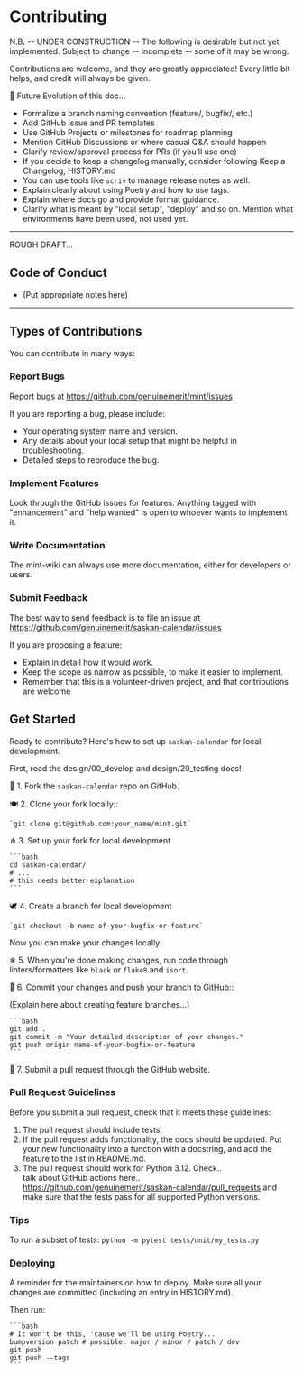 # Contributing

N.B. -- UNDER CONSTRUCTION -- The following is desirable but not yet implemented. Subject to change -- incomplete -- some of it may be wrong.

Contributions are welcome, and they are greatly appreciated! Every little bit
helps, and credit will always be given.

🚀 Future Evolution of this doc...

* Formalize a branch naming convention (feature/, bugfix/, etc.)
* Add GitHub issue and PR templates
* Use GitHub Projects or milestones for roadmap planning
* Mention GitHub Discussions or where casual Q&A should happen
* Clarify review/approval process for PRs (if you’ll use one)
* If you decide to keep a changelog manually, consider following Keep a Changelog, HISTORY.md
* You can use tools like `scriv` to manage release notes as well.
* Explain clearly about using Poetry and how to use tags.
* Explain where docs go and provide format guidance.
* Clarify what is meant by "local setup", "deploy" and so on. Mention what environments have been used, not used yet.

---

ROUGH DRAFT...

## Code of Conduct

* (Put appropriate notes here)

---

## Types of Contributions

You can contribute in many ways:

### Report Bugs

Report bugs at <https://github.com/genuinemerit/mint/issues>

If you are reporting a bug, please include:

* Your operating system name and version.
* Any details about your local setup that might be helpful in troubleshooting.
* Detailed steps to reproduce the bug.

### Implement Features

Look through the GitHub issues for features. Anything tagged with "enhancement"
and "help wanted" is open to whoever wants to implement it.

### Write Documentation

The mint-wiki can always use more documentation, either for developers or users.

### Submit Feedback

The best way to send feedback is to file an issue at <https://github.com/genuinemerit/saskan-calendar/issues>

If you are proposing a feature:

* Explain in detail how it would work.
* Keep the scope as narrow as possible, to make it easier to implement.
* Remember that this is a volunteer-driven project, and that contributions
  are welcome

## Get Started

Ready to contribute? Here's how to set up `saskan-calendar` for local development.

First, read the design/00_develop and design/20_testing docs!

🍴 1. Fork the `saskan-calendar` repo on GitHub.

🍽️ 2. Clone your fork locally::

    `git clone git@github.com:your_name/mint.git`

⋔ 3. Set up your fork for local development

    ```bash
    cd saskan-calendar/
    # ...
    # this needs better explanation
    ```

🕊️ 4. Create a branch for local development

    `git checkout -b name-of-your-bugfix-or-feature`

   Now you can make your changes locally.

❄︎ 5. When you're done making changes, run code through linters/formatters like `black` or `flake8` and `isort`.

📌 6. Commit your changes and push your branch to GitHub::

(Explain here about creating feature branches...)

    ```bash
    git add .
    git commit -m "Your detailed description of your changes."
    git push origin name-of-your-bugfix-or-feature
    ```

🚨 7. Submit a pull request through the GitHub website.

### Pull Request Guidelines

Before you submit a pull request, check that it meets these guidelines:

1. The pull request should include tests.
2. If the pull request adds functionality, the docs should be updated. Put
   your new functionality into a function with a docstring, and add the
   feature to the list in README.md.
3. The pull request should work for Python 3.12. Check..  
   talk about GitHub actions here..  
   <https://github.com/genuinemerit/saskan-calendar/pull_requests>
   and make sure that the tests pass for all supported Python versions.

### Tips

To run a subset of tests: `python -m pytest tests/unit/my_tests.py`

### Deploying

A reminder for the maintainers on how to deploy.
Make sure all your changes are committed (including an entry in HISTORY.md).

Then run:

    ```bash
    # It won't be this, 'cause we'll be using Poetry...
    bumpversion patch # possible: major / minor / patch / dev
    git push
    git push --tags
    ```
